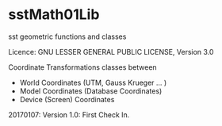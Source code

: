 # sstMath01Lib
sst geometric functions and classes

Licence:  GNU LESSER GENERAL PUBLIC LICENSE, Version 3.0

Coordinate Transformations classes between
  - World Coordinates (UTM, Gauss Krueger ... )
  - Model Coordinates (Database Coordinates)
  - Device (Screen) Coordinates


20170107: Version 1.0: First Check In.
